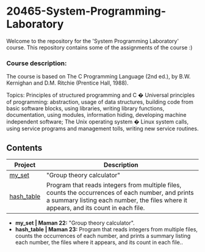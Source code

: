 # 20465-System-Programming-Laboratory

Welcome to the repository for the 'System Programming Laboratory' course. 
This repository contains some of the assignments of the course :)

### Course description:
The course is based on The C Programming Language (2nd ed.), by B.W. Kernighan and D.M. Ritchie (Prentice Hall, 1988).

Topics: Principles of structured programming and C � Universal principles of programming: abstraction, usage of data structures, building code from basic software blocks, using libraries, writing library functions, documentation, using modules, information hiding, developing machine independent software; The Unix operating system � Linux system calls, using service programs and management tolls, writing new service routines.

## Contents

| Project | Description |
| ------ | ------ |
| [my_set](https://github.com/NaomiEisen/20465-System-Programming-Laboratory/tree/main/Task(maman22)_my_set) | "Group theory calculator" |
| [hash_table](https://github.com/NaomiEisen/20465-System-Programming-Laboratory/tree/main/Task(maman22)_my_set) | Program that reads integers from multiple files, counts the occurrences of each number, and prints a summary listing each number, the files where it appears, and its count in each file. |

- **my_set | Maman 22:** "Group theory calculator".
- **hash_table | Maman 23:** Program that reads integers from multiple files, counts the occurrences of each number, and prints a summary listing each number, the files where it appears, and its count in each file..

